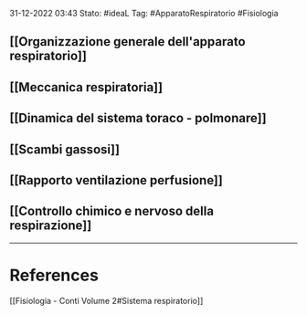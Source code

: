 31-12-2022 03:43
Stato: #ideaL 
Tag: #ApparatoRespiratorio #Fisiologia 
 
## [[Organizzazione generale dell'apparato respiratorio]]
## [[Meccanica respiratoria]]
## [[Dinamica del sistema toraco - polmonare]]

## [[Scambi gassosi]]

## [[Rapporto ventilazione perfusione]]

## [[Controllo chimico e nervoso della respirazione]]



---
# References 
[[Fisiologia  - Conti Volume 2#Sistema respiratorio]]  
